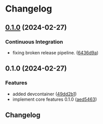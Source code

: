 # Changelog

## [0.1.0](https://github.com/robbert229/pihole-operator/compare/v0.1.0...v0.1.0) (2024-02-27)


### Continuous Integration

* fixing broken release pipeline. ([6436d9a](https://github.com/robbert229/pihole-operator/commit/6436d9a2fbc51f29bd6da6142089923d693522b0))

## 0.1.0 (2024-02-27)


### Features

* added devcontainer ([49dd2b1](https://github.com/robbert229/pihole-operator/commit/49dd2b1dd2b06d490385eb1f3f7dbd882763d6d8))
* implement core features 0.1.0 ([aed5463](https://github.com/robbert229/pihole-operator/commit/aed5463123721bed4a417c351d777dfa854856ac))

## Changelog
